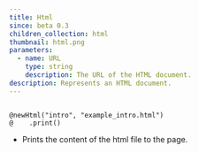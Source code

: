 ```yaml
---
title: Html
since: beta 0.3
children_collection: html
thumbnail: html.png
parameters:
  - name: URL
    type: string
    description: The URL of the HTML document.
description: Represents an HTML document.
---
```


<pre><code class="language-diff-javascript diff-highlight try-true">
@newHtml("intro", "example_intro.html")
@    .print()
</code></pre>

+ Prints the content of the html file to the page.



